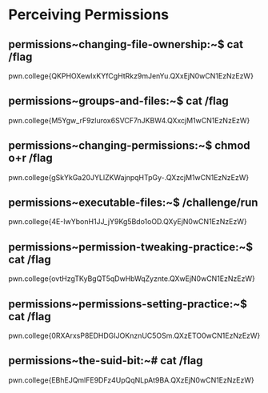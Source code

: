 # Perceiving Permissions
## permissions~changing-file-ownership:~$ cat /flag
pwn.college{QKPHOXewIxKYfCgHtRkz9mJenYu.QXxEjN0wCN1EzNzEzW}
## permissions~groups-and-files:~$ cat /flag 
pwn.college{M5Ygw_rF9zlurox6SVCF7nJKBW4.QXxcjM1wCN1EzNzEzW}
## permissions~changing-permissions:~$ chmod o+r /flag
pwn.college{gSkYkGa20JYLlZKWajnpqHTpGy-.QXzcjM1wCN1EzNzEzW}
## permissions~executable-files:~$ /challenge/run
pwn.college{4E-IwYbonH1JJ_jY9Kg5Bdo1oOD.QXyEjN0wCN1EzNzEzW}
## permissions~permission-tweaking-practice:~$ cat /flag
pwn.college{ovtHzgTKyBgQT5qDwHbWqZyznte.QXwEjN0wCN1EzNzEzW}
## permissions~permissions-setting-practice:~$ cat /flag
pwn.college{0RXArxsP8EDHDGIJOKnznUC5OSm.QXzETO0wCN1EzNzEzW}
## permissions~the-suid-bit:~# cat /flag
pwn.college{EBhEJQmlFE9DFz4UpQqNLpAt9BA.QXzEjN0wCN1EzNzEzW}
